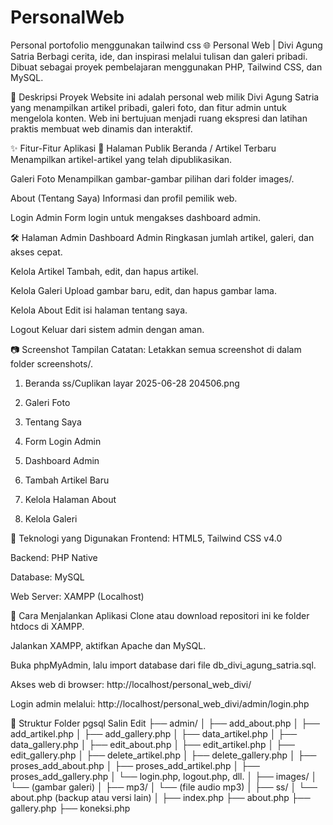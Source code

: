 # PersonalWeb
Personal portofolio menggunakan tailwind css
🌐 Personal Web | Divi Agung Satria
Berbagi cerita, ide, dan inspirasi melalui tulisan dan galeri pribadi.
Dibuat sebagai proyek pembelajaran menggunakan PHP, Tailwind CSS, dan MySQL.

📌 Deskripsi Proyek
Website ini adalah personal web milik Divi Agung Satria yang menampilkan artikel pribadi, galeri foto, dan fitur admin untuk mengelola konten. Web ini bertujuan menjadi ruang ekspresi dan latihan praktis membuat web dinamis dan interaktif.

✨ Fitur-Fitur Aplikasi
📝 Halaman Publik
Beranda / Artikel Terbaru
Menampilkan artikel-artikel yang telah dipublikasikan.

Galeri Foto
Menampilkan gambar-gambar pilihan dari folder images/.

About (Tentang Saya)
Informasi dan profil pemilik web.

Login Admin
Form login untuk mengakses dashboard admin.

🛠 Halaman Admin
Dashboard Admin
Ringkasan jumlah artikel, galeri, dan akses cepat.

Kelola Artikel
Tambah, edit, dan hapus artikel.

Kelola Galeri
Upload gambar baru, edit, dan hapus gambar lama.

Kelola About
Edit isi halaman tentang saya.

Logout
Keluar dari sistem admin dengan aman.

📷 Screenshot Tampilan
Catatan: Letakkan semua screenshot di dalam folder screenshots/.

1. Beranda
ss/Cuplikan layar 2025-06-28 204506.png

2. Galeri Foto


3. Tentang Saya


4. Form Login Admin


5. Dashboard Admin


6. Tambah Artikel Baru


7. Kelola Halaman About


8. Kelola Galeri


🧰 Teknologi yang Digunakan
Frontend: HTML5, Tailwind CSS v4.0

Backend: PHP Native

Database: MySQL

Web Server: XAMPP (Localhost)

🚀 Cara Menjalankan Aplikasi
Clone atau download repositori ini ke folder htdocs di XAMPP.

Jalankan XAMPP, aktifkan Apache dan MySQL.

Buka phpMyAdmin, lalu import database dari file db_divi_agung_satria.sql.

Akses web di browser:
http://localhost/personal_web_divi/

Login admin melalui:
http://localhost/personal_web_divi/admin/login.php

📁 Struktur Folder
pgsql
Salin
Edit
├── admin/
│   ├── add_about.php
│   ├── add_artikel.php
│   ├── add_gallery.php
│   ├── data_artikel.php
│   ├── data_gallery.php
│   ├── edit_about.php
│   ├── edit_artikel.php
│   ├── edit_gallery.php
│   ├── delete_artikel.php
│   ├── delete_gallery.php
│   ├── proses_add_about.php
│   ├── proses_add_artikel.php
│   ├── proses_add_gallery.php
│   └── login.php, logout.php, dll.
│
├── images/
│   └── (gambar galeri)
│
├── mp3/
│   └── (file audio mp3)
│
├── ss/
│   └── about.php (backup atau versi lain)
│
├── index.php
├── about.php
├── gallery.php
├── koneksi.php

